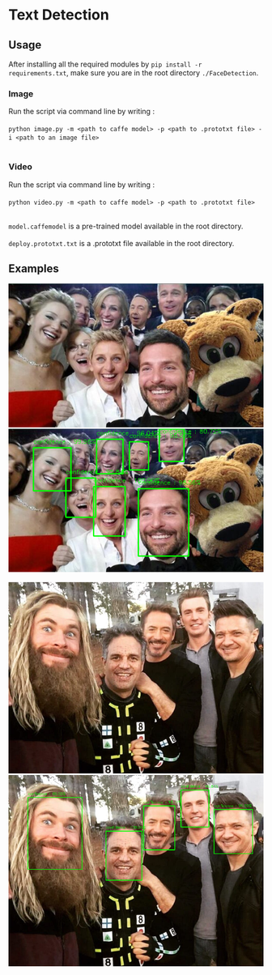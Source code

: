 # Text Detection

## Usage

After installing all the required modules by `pip install -r requirements.txt`, make sure you are in the root directory `./FaceDetection`.

### Image
Run the script via command line by writing : <br/><br/>
`python image.py -m <path to caffe model> -p <path to .prototxt file> -i <path to an image file>` <br/><br/>

### Video
Run the script via command line by writing : <br/><br/>
`python video.py -m <path to caffe model> -p <path to .prototxt file>` <br/><br/>

`model.caffemodel` is a pre-trained model available in the root directory. <br/><br/>
`deploy.prototxt.txt` is a .prototxt file available in the root directory.

## Examples

![](https://github.com/welvin21/HKUMLS/blob/master/FaceDetection/assets/sample3.png?raw=true)
![](https://github.com/welvin21/HKUMLS/blob/master/FaceDetection/assets/sample3_prediction.png?raw=true)<br/><br/>
![](https://github.com/welvin21/HKUMLS/blob/master/FaceDetection/assets/sample4.png?raw=true)
![](https://github.com/welvin21/HKUMLS/blob/master/FaceDetection/assets/sample4_prediction.png?raw=true)<br/><br/>
